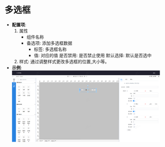 # 多选框
* **配置项**:  
    1. 属性
        - 组件名称
        - 备选项: 添加多选框数据
            - 标签: 多选框名称
            - 值: 对应的值
        是否禁用: 是否禁止使用
        默认选择: 默认是否选中
    2. 样式: 通过调整样式更改多选框的位置,大小等。
* **示例**:     
![avatar](../../assets/checkbox.png)